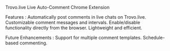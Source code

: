 Trovo.live Live Auto-Comment Chrome Extension

Features : 
Automatically post comments in live chats on Trovo.live.
Customizable comment messages and intervals.
Enable/disable functionality directly from the browser.
Lightweight and efficient.

Future Enhancements : 
Support for multiple comment templates.
Schedule-based commenting.
